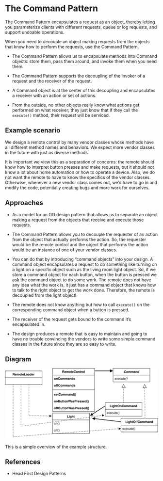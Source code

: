 # The Command Pattern
The Command Pattern encapsulates a request as an object, thereby letting you parameterize clients with different requests, queue or log requests, and support undoable operations.

When you need to decouple an object making requests from the objects that know how to perform the requests, use the Command Pattern.

* The Command Pattern allows us to encapsulate methods into Command objects: store them, pass them around, and invoke them when you need them. 

* The Command Pattern supports the decoupling of the invoker of a request and the receiver of the request.

* A Command object is at the center of this decoupling and encapsulates a receiver with an action or set of actions.

* From the outside, no other objects really know what actions get performed on what receiver; they just know that if they call the `execute()` method, their request will be serviced.


## Example scenario 
We design a remote control by many vendor classes whose methods have all different method names and behaviors.
We expect more vendor classes in the future with just as diverse methods.

It is important we view this as a separation of concerns: the remote should know how to interpret button presses and make requests, but it should not know a lot about home automation or how to operate a device.
Also, we do not want the remote to have to know the specifics of the vendor classes.
Otherwise, whenever a new vendor class comes out, we’d have to go in and modify the code, potentially creating bugs and more work for ourselves.


## Approaches
* As a model for an OO design pattern that allows us to separate an object making a request from the objects that receive and execute those requests.

* The Command Pattern allows you to decouple the requester of an action from the object that actually performs the action. 
So, the requester would be the remote control and the object that performs the action would be an instance of one of your vendor classes.

* You can do that by introducing “command objects” into your design.
A command object encapsulates a request to do something like turning on a light on a specific object such as the living room light object. 
So, if we store a command object for each button, when the button is pressed we ask the command object to do some work. 
The remote does not have any idea what the work is, it just has a command object that knows how to talk to the right object to get the work done.
Therefore, the remote is decoupled from the light object!

* The remote does not know anything but how to call `execute()` on the corresponding command object when a button is pressed.

* The receiver of the request gets bound to the command it’s encapsulated in.

* The design produces a remote that is easy to maintain and going to have no trouble convincing the vendors to write some simple command classes in the future since they are so easy to write. 


## Diagram
![SimpleExample](simpleExample.svg)

This is a simple overview of the example structure.

## References
* Head First Design Patterns